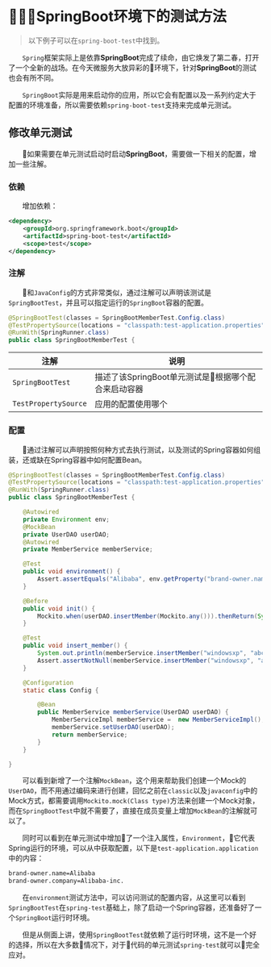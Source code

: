 # SpringBoot环境下的测试方法

> 以下例子可以在`spring-boot-test`中找到。

&nbsp;&nbsp;&nbsp;&nbsp;&nbsp;&nbsp;&nbsp;`Spring`框架实际上是依靠**SpringBoot**完成了续命，由它焕发了第二春，打开了一个全新的战场。在今天微服务大放异彩的环境下，针对**SpringBoot**的测试也会有所不同。

&nbsp;&nbsp;&nbsp;&nbsp;&nbsp;&nbsp;&nbsp;`SpringBoot`实际是用来启动你的应用，所以它会有配置以及一系列约定大于配置的环境准备，所以需要依赖`spring-boot-test`支持来完成单元测试。

## 修改单元测试

&nbsp;&nbsp;&nbsp;&nbsp;&nbsp;&nbsp;&nbsp;如果需要在单元测试启动时启动**SpringBoot**，需要做一下相关的配置，增加一些注解。

### 依赖

&nbsp;&nbsp;&nbsp;&nbsp;&nbsp;&nbsp;&nbsp;增加依赖：

```xml
<dependency>
    <groupId>org.springframework.boot</groupId>
    <artifactId>spring-boot-test</artifactId>
    <scope>test</scope>
</dependency>
```

### 注解

&nbsp;&nbsp;&nbsp;&nbsp;&nbsp;&nbsp;&nbsp;和`JavaConfig`的方式非常类似，通过注解可以声明该测试是`SpringBootTest`，并且可以指定运行的`SpringBoot`容器的配置。

```java
@SpringBootTest(classes = SpringBootMemberTest.Config.class)
@TestPropertySource(locations = "classpath:test-application.properties")
@RunWith(SpringRunner.class)
public class SpringBootMemberTest {
```

|注解|说明|
|-----|-----|
|`SpringBootTest`|描述了该SpringBoot单元测试是根据哪个配合来启动容器|
|`TestPropertySource`|应用的配置使用哪个|

### 配置

&nbsp;&nbsp;&nbsp;&nbsp;&nbsp;&nbsp;&nbsp;通过注解可以声明按照何种方式去执行测试，以及测试的Spring容器如何组装，还或缺在Spring容器中如何配置Bean。

```java
@SpringBootTest(classes = SpringBootMemberTest.Config.class)
@TestPropertySource(locations = "classpath:test-application.properties")
@RunWith(SpringRunner.class)
public class SpringBootMemberTest {

    @Autowired
    private Environment env;
    @MockBean
    private UserDAO userDAO;
    @Autowired
    private MemberService memberService;

    @Test
    public void environment() {
        Assert.assertEquals("Alibaba", env.getProperty("brand-owner.name"));
    }

    @Before
    public void init() {
        Mockito.when(userDAO.insertMember(Mockito.any())).thenReturn(System.currentTimeMillis());
    }

    @Test
    public void insert_member() {
        System.out.println(memberService.insertMember("windowsxp", "abc123"));
        Assert.assertNotNull(memberService.insertMember("windowsxp", "abc123"));
    }

    @Configuration
    static class Config {

        @Bean
        public MemberService memberService(UserDAO userDAO) {
            MemberServiceImpl memberService =  new MemberServiceImpl();
            memberService.setUserDAO(userDAO);
            return memberService;
        }
    }

}
```

&nbsp;&nbsp;&nbsp;&nbsp;&nbsp;&nbsp;&nbsp;可以看到新增了一个注解`MockBean`，这个用来帮助我们创建一个Mock的`UserDAO`，而不用通过编码来进行创建，回忆之前在`classic`以及`javaconfig`中的Mock方式，都需要调用`Mockito.mock(Class type)`方法来创建一个Mock对象，而在`SpringBootTest`中就不需要了，直接在成员变量上增加`MockBean`的注解就可以了。

&nbsp;&nbsp;&nbsp;&nbsp;&nbsp;&nbsp;&nbsp;同时可以看到在单元测试中增加了一个注入属性，`Environment`，它代表Spring运行的环境，可以从中获取配置，以下是`test-application.application`中的内容：

```sh
brand-owner.name=Alibaba
brand-owner.company=Alibaba-inc.
```

&nbsp;&nbsp;&nbsp;&nbsp;&nbsp;&nbsp;&nbsp;在`environment`测试方法中，可以访问测试的配置内容，从这里可以看到`SpringBootTest`在`spring-test`基础上，除了启动一个Spring容器，还准备好了一个`SpringBoot`运行时环境。

&nbsp;&nbsp;&nbsp;&nbsp;&nbsp;&nbsp;&nbsp;但是从侧面上讲，使用`SpringBootTest`就依赖了运行时环境，这不是一个好的选择，所以在大多数情况下，对于代码的单元测试`spring-test`就可以完全应对。